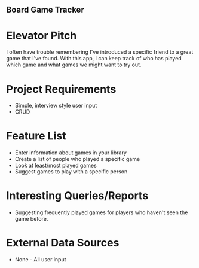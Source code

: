 ## Board Game Tracker

# Elevator Pitch
I often have trouble remembering I've introduced a specific friend to a great game that I've found.
With this app, I can keep track of who has played which game and what games we might want to try out.

# Project Requirements
* Simple, interview style user input
* CRUD

# Feature List
* Enter information about games in your library
* Create a list of people who played a specific game
* Look at least/most played games
* Suggest games to play with a specific person


# Interesting Queries/Reports
* Suggesting frequently played games for players who haven't seen the game before.

# External Data Sources
* None - All user input